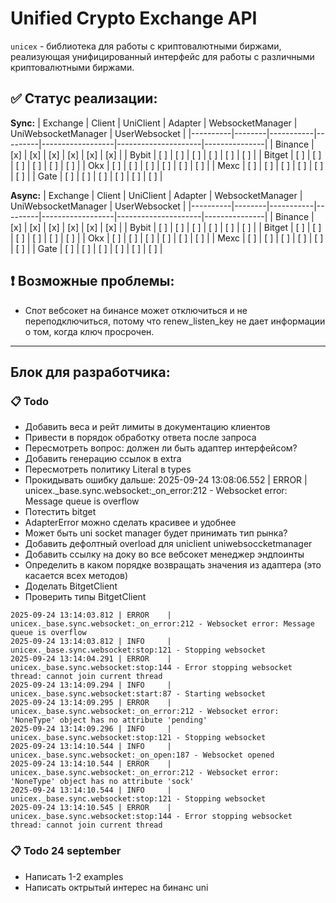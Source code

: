 # Unified Crypto Exchange API

`unicex` - библиотека для работы с криптовалютными биржами, реализующая унифицированный интерфейс для работы с различными криптовалютными биржами.

## ✅ Статус реализации:

**Sync:**
| Exchange | Client | UniClient | Adapter | WebsocketManager | UniWebsocketManager | UserWebsocket |
|----------|--------|-----------|---------|------------------|---------------------|---------------|
| Binance  | [x]    | [x]       | [x]     | [x]              | [x]                 | [x]           |
| Bybit    | [ ]    | [ ]       | [ ]     | [ ]              | [ ]                 | [ ]           |
| Bitget   | [ ]    | [ ]       | [ ]     | [ ]              | [ ]                 | [ ]           |
| Okx      | [ ]    | [ ]       | [ ]     | [ ]              | [ ]                 | [ ]           |
| Mexc     | [ ]    | [ ]       | [ ]     | [ ]              | [ ]                 | [ ]           |
| Gate     | [ ]    | [ ]       | [ ]     | [ ]              | [ ]                 | [ ]           |

**Async:**
| Exchange | Client | UniClient | Adapter | WebsocketManager | UniWebsocketManager | UserWebsocket |
|----------|--------|-----------|---------|------------------|---------------------|---------------|
| Binance  | [x]    | [x]       | [x]     | [x]              | [x]                 | [x]           |
| Bybit    | [ ]    | [ ]       | [ ]     | [ ]              | [ ]                 | [ ]           |
| Bitget   | [ ]    | [ ]       | [ ]     | [ ]              | [ ]                 | [ ]           |
| Okx      | [ ]    | [ ]       | [ ]     | [ ]              | [ ]                 | [ ]           |
| Mexc     | [ ]    | [ ]       | [ ]     | [ ]              | [ ]                 | [ ]           |
| Gate     | [ ]    | [ ]       | [ ]     | [ ]              | [ ]                 | [ ]           |

## ❗️ Возможные проблемы:
- Спот вебсокет на бинансе может отключиться и не переподключиться, потому что renew_listen_key не дает информации о том, когда ключ просрочен.

---

## Блок для разработчика:

### 📋 Todo
- Добавить веса и рейт лимиты в документацию клиентов
- Привести в порядок обработку ответа после запроса
- Пересмотреть вопрос: должен ли быть адаптер интерфейсом?
- Добавить генерацию ссылок в extra
- Пересмотреть политику Literal в types
- Прокидывать ошибку дальше: 2025-09-24 13:08:06.552 | ERROR    | unicex._base.sync.websocket:_on_error:212 - Websocket error: Message queue is overflow
- Потестить bitget
- AdapterError можно сделать красивее и удобнее
- Может быть uni socket manager будет принимать тип рынка?
- Добавить дефолтный overload для uniclient uniwebsoccketmanager
- Добавить ссылку на доку во все вебсокет менеджер эндпоинты
- Определить в каком порядке возвращать значения из адаптера (это касается всех методов)
- Доделать BitgetClient
- Проверить типы BitgetClient
```
2025-09-24 13:14:03.812 | ERROR    | unicex._base.sync.websocket:_on_error:212 - Websocket error: Message queue is overflow
2025-09-24 13:14:03.812 | INFO     | unicex._base.sync.websocket:stop:121 - Stopping websocket
2025-09-24 13:14:04.291 | ERROR    | unicex._base.sync.websocket:stop:144 - Error stopping websocket thread: cannot join current thread
2025-09-24 13:14:09.294 | INFO     | unicex._base.sync.websocket:start:87 - Starting websocket
2025-09-24 13:14:09.295 | ERROR    | unicex._base.sync.websocket:_on_error:212 - Websocket error: 'NoneType' object has no attribute 'pending'
2025-09-24 13:14:09.296 | INFO     | unicex._base.sync.websocket:stop:121 - Stopping websocket
2025-09-24 13:14:10.544 | INFO     | unicex._base.sync.websocket:_on_open:187 - Websocket opened
2025-09-24 13:14:10.544 | ERROR    | unicex._base.sync.websocket:_on_error:212 - Websocket error: 'NoneType' object has no attribute 'sock'
2025-09-24 13:14:10.544 | INFO     | unicex._base.sync.websocket:stop:121 - Stopping websocket
2025-09-24 13:14:10.545 | ERROR    | unicex._base.sync.websocket:stop:144 - Error stopping websocket thread: cannot join current thread
```

### 📋 Todo 24 september
- Написать 1-2 examples
- Написать октрытый интерес на бинанс uni

